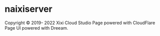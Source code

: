 # naixiserver
Copyright © 2019- 2022 Xixi Cloud Studio Page powered with CloudFlare Page UI powered with Dreeam. 
